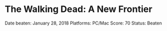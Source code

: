 # The Walking Dead: A New Frontier

Date beaten: January 28, 2018
Platforms: PC/Mac
Score: 70
Status: Beaten